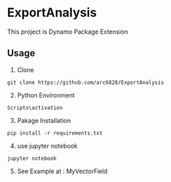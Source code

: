 # ExportAnalysis

This project is Dynamo Package Extension

## Usage
1. Clone
```
git clone https://github.com/arc6828/ExportAnalysis
```

2. Python Environment
```
Scripts\activation
```

3. Pakage Installation
```
pip install -r requirements.txt
```

4. use jupyter notebook
```
jupyter notebook
```

5. See Example at : MyVectorField
